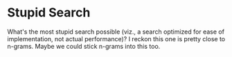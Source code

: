 Stupid Search
===

What's the most stupid search possible (viz., a search optimized for ease of implementation, not actual performance)? I reckon this one is pretty close to n-grams. Maybe we could stick n-grams into this too.
